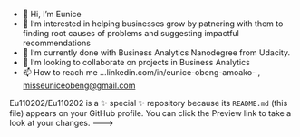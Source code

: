 - 👋 Hi, I’m Eunice
- 👀 I’m interested in helping businesses grow by patnering with them to finding root causes of problems and suggesting impactful recommendations
- 🌱 I’m currently done with Business Analytics Nanodegree from Udacity. 
- 💞️ I’m looking to collaborate on projects in Business Analytics
- 📫 How to reach me ...linkedin.com/in/eunice-obeng-amoako- , misseuniceobeng@gmail.com 

Eu110202/Eu110202 is a ✨ special ✨ repository because its `README.md` (this file) appears on your GitHub profile.
You can click the Preview link to take a look at your changes.
--->
